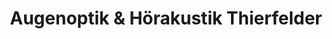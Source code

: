 ---
title: "Augenoptik & Hörakustik Thierfelder"
url: /erzhausen/augenoptik-und-hoerakustik-thierfelder/
shop: Optiker
---
